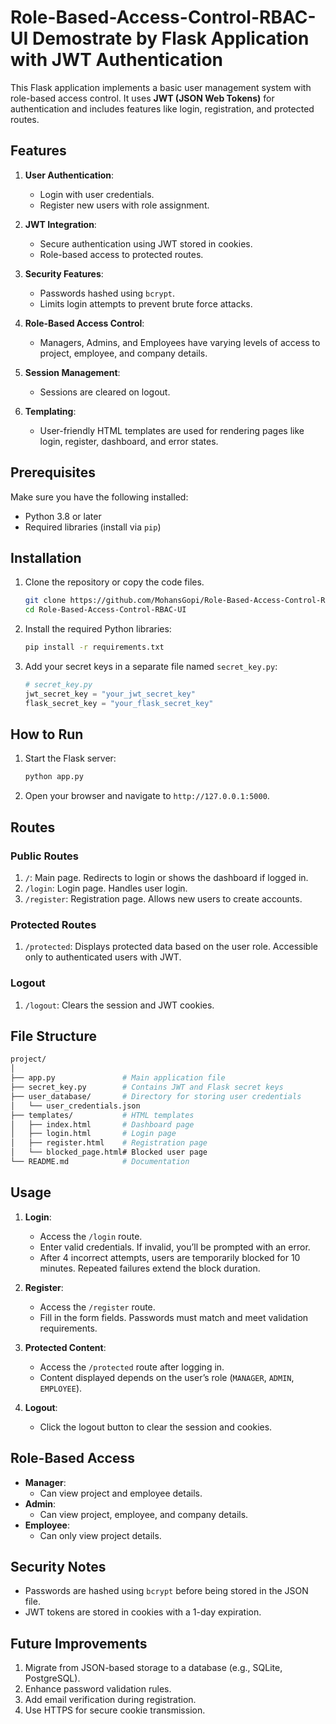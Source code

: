 
# Role-Based-Access-Control-RBAC-UI Demostrate by Flask Application with JWT Authentication

This Flask application implements a basic user management system with role-based access control. It uses **JWT (JSON Web Tokens)** for authentication and includes features like login, registration, and protected routes.

## Features
1. **User Authentication**:
   - Login with user credentials.
   - Register new users with role assignment.

2. **JWT Integration**:
   - Secure authentication using JWT stored in cookies.
   - Role-based access to protected routes.

3. **Security Features**:
   - Passwords hashed using `bcrypt`.
   - Limits login attempts to prevent brute force attacks.

4. **Role-Based Access Control**:
   - Managers, Admins, and Employees have varying levels of access to project, employee, and company details.

5. **Session Management**:
   - Sessions are cleared on logout.

6. **Templating**:
   - User-friendly HTML templates are used for rendering pages like login, register, dashboard, and error states.

## Prerequisites
Make sure you have the following installed:
- Python 3.8 or later
- Required libraries (install via `pip`)

## Installation
1. Clone the repository or copy the code files.
   ```bash
   git clone https://github.com/MohansGopi/Role-Based-Access-Control-RBAC-UI
   cd Role-Based-Access-Control-RBAC-UI
   ```
3. Install the required Python libraries:
   ```bash
   pip install -r requirements.txt
   ```

4. Add your secret keys in a separate file named `secret_key.py`:
   ```python
   # secret_key.py
   jwt_secret_key = "your_jwt_secret_key"
   flask_secret_key = "your_flask_secret_key"
   ```

## How to Run
1. Start the Flask server:
   ```bash
   python app.py
   ```
2. Open your browser and navigate to `http://127.0.0.1:5000`.

## Routes
### Public Routes
1. `/`: Main page. Redirects to login or shows the dashboard if logged in.
2. `/login`: Login page. Handles user login.
3. `/register`: Registration page. Allows new users to create accounts.

### Protected Routes
1. `/protected`: Displays protected data based on the user role. Accessible only to authenticated users with JWT.

### Logout
1. `/logout`: Clears the session and JWT cookies.

## File Structure
```bash
project/
│
├── app.py               # Main application file
├── secret_key.py        # Contains JWT and Flask secret keys
├── user_database/       # Directory for storing user credentials
│   └── user_credentials.json
├── templates/           # HTML templates
│   ├── index.html       # Dashboard page
│   ├── login.html       # Login page
│   ├── register.html    # Registration page
│   └── blocked_page.html# Blocked user page
└── README.md            # Documentation
```

## Usage
1. **Login**: 
   - Access the `/login` route.
   - Enter valid credentials. If invalid, you’ll be prompted with an error.
   - After 4 incorrect attempts, users are temporarily blocked for 10 minutes. Repeated failures extend the block duration.

2. **Register**:
   - Access the `/register` route.
   - Fill in the form fields. Passwords must match and meet validation requirements.

3. **Protected Content**:
   - Access the `/protected` route after logging in.
   - Content displayed depends on the user’s role (`MANAGER`, `ADMIN`, `EMPLOYEE`).

4. **Logout**:
   - Click the logout button to clear the session and cookies.

## Role-Based Access
- **Manager**:
  - Can view project and employee details.
- **Admin**:
  - Can view project, employee, and company details.
- **Employee**:
  - Can only view project details.

## Security Notes
- Passwords are hashed using `bcrypt` before being stored in the JSON file.
- JWT tokens are stored in cookies with a 1-day expiration.

## Future Improvements
1. Migrate from JSON-based storage to a database (e.g., SQLite, PostgreSQL).
2. Enhance password validation rules.
3. Add email verification during registration.
4. Use HTTPS for secure cookie transmission.

